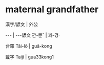# maternal grandfather

漢字/諺文 | 外公

--- | ---諺文 깐-뿐ˆ | 꽈-겅·

台羅 Tâi-lô | guā-kong

戴字 Taiji | gua33kong1

